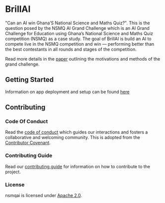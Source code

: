 # BrillAI

"Can an AI win Ghana’S National Science and Maths Quiz?". This is the question posed by the NSMQ AI Grand Challenge which is an AI Grand Challenge for Education using Ghana’s National Science and Maths Quiz competition (NSMQ) as a case study. The goal of BrillAI is build an AI to compete live in the NSMQ competition and win — performing better than the best contestants in all rounds and stages of the competition.

Read more details in the [paper](https://arxiv.org/abs/2301.13089) outlining the motivations and methods of the grand challenge.

## Getting Started

Information on app deployment and setup can be found [here](./streamlitDemo/README.md)

## Contributing

### Code Of Conduct

Read the [code of conduct](./docs/CODE_OF_CONDUCT.md) which guides our interactions and fosters a collaborative and welcoming community. This is adopted from the [Contributor Covenant](https://www.contributor-covenant.org/).

### Contributing Guide

Read our [contributing guide](./docs/CONTRIBUTING.md) for information on how to contribute to the project.

### License

nsmqai is licensed under [Apache 2.0](./LICENSE).

